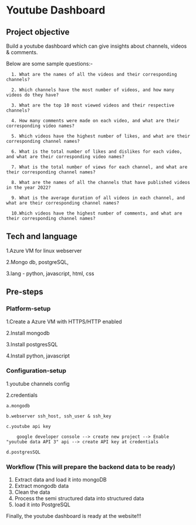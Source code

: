 # Youtube Dashboard

## Project objective
Build a youtube dashboard which can give insights about channels, videos & comments.

Below are some sample questions:-

      1. What are the names of all the videos and their corresponding channels?

      2. Which channels have the most number of videos, and how many videos do they have?
      
      3. What are the top 10 most viewed videos and their respective channels?
      
      4. How many comments were made on each video, and what are their corresponding video names?
      
      5. Which videos have the highest number of likes, and what are their corresponding channel names?
      
      6. What is the total number of likes and dislikes for each video, and what are their corresponding video names?
      
      7. What is the total number of views for each channel, and what are their corresponding channel names?
      
      8. What are the names of all the channels that have published videos in the year 2022?
      
      9. What is the average duration of all videos in each channel, and what are their corresponding channel names?
      
      10.Which videos have the highest number of comments, and what are their corresponding channel names?


## Tech and language
1.Azure VM for linux webserver

2.Mongo db, postgreSQL, 

3.lang - python, javascript, html, css


## Pre-steps

### Platform-setup

1.Create a Azure VM with HTTPS/HTTP enabled

2.Install mongodb

3.Install postgresSQL

4.Install python, javascript




### Configuration-setup
1.youtube channels config

2.credentials

    a.mongodb

    b.webserver ssh_host, ssh_user & ssh_key

    c.youtube api key

        google developer console --> create new project --> Enable "youtube data API 3" api --> create API key at credentials

    d.postgresSQL


### Workflow (This will prepare the backend data to be ready)
1. Extract data and load it into mongoDB
2. Extract mongodb data
3. Clean the data
4. Process the semi structured data into structured data 
5. load it into PostgreSQL


Finally, the youtube dashboard is ready at the website!!!

